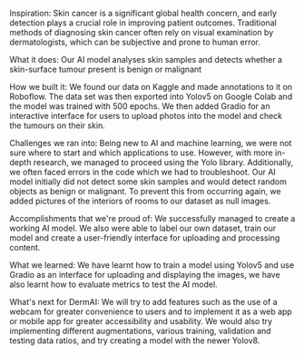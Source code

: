 Inspiration:
Skin cancer is a significant global health concern, and early detection plays a crucial role in improving patient outcomes. Traditional methods of diagnosing skin cancer often rely on visual examination by dermatologists, which can be subjective and prone to human error.

What it does:
Our AI model analyses skin samples and detects whether a skin-surface tumour present is benign or malignant

How we built it:
We found our data on Kaggle and made annotations to it on Roboflow. The data set was then exported into Yolov5 on Google Colab and the model was trained with 500 epochs. We then added Gradio for an interactive interface for users to upload photos into the model and check the tumours on their skin.

Challenges we ran into:
Being new to AI and machine learning, we were not sure where to start and which applications to use. However, with more in-depth research, we managed to proceed using the Yolo library. Additionally, we often faced errors in the code which we had to troubleshoot. Our AI model initially did not detect some skin samples and would detect random objects as benign or malignant. To prevent this from occurring again, we added pictures of the interiors of rooms to our dataset as null images.
 
Accomplishments that we're proud of:
We successfully managed to create a working AI model. We also were able to label our own dataset, train our model and create a user-friendly interface for uploading and processing content.

What we learned:
We have learnt how to train a model using Yolov5 and use Gradio as an interface for uploading and displaying the images, we have also learnt how to evaluate metrics to test the AI model.

What's next for DermAI:
We will try to add features such as the use of a webcam for greater convenience to users and to implement it as a web app or mobile app for greater accessibility and usability. We would also try implementing different augmentations, various training, validation and testing data ratios, and try creating a model with the newer Yolov8.
